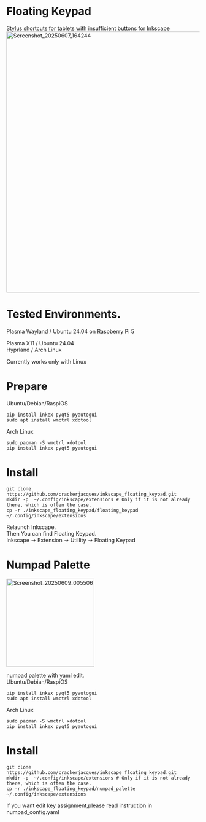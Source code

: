# Floating Keypad
Stylus shortcuts for tablets with insufficient buttons for Inkscape
<img width="680" alt="Screenshot_20250607_164244" src="https://github.com/user-attachments/assets/8c89c9d6-7b41-4753-ae8e-d997a9c854eb" />



# Tested Environments.

Plasma Wayland / Ubuntu 24.04 on Raspberry Pi 5

Plasma X11 / Ubuntu 24.04  
Hyprland / Arch Linux  

Currently works only with Linux

# Prepare

Ubuntu/Debian/RaspiOS
```
pip install inkex pyqt5 pyautogui
sudo apt install wmctrl xdotool
```
Arch Linux
```
sudo pacman -S wmctrl xdotool
pip install inkex pyqt5 pyautogui
```

# Install
```
git clone https://github.com/crackerjacques/inkscape_floating_keypad.git
mkdir -p  ~/.config/inkscape/extensions # Only if it is not already there, which is often the case.
cp -r ./inkscape_floating_keypad/floating_keypad ~/.config/inkscape/extensions
```

Relaunch Inkscape.  
Then You can find Floating Keypad.  
Inkscape -> Extension -> Utillity -> Floating Keypad


# Numpad Palette

<img width="229" alt="Screenshot_20250609_005506" src="https://github.com/user-attachments/assets/80309179-e307-45f7-888d-aa056e2aa90d" />

numpad palette with yaml edit.  
Ubuntu/Debian/RaspiOS
```
pip install inkex pyqt5 pyautogui
sudo apt install wmctrl xdotool
```
Arch Linux
```
sudo pacman -S wmctrl xdotool
pip install inkex pyqt5 pyautogui
```


# Install
```
git clone https://github.com/crackerjacques/inkscape_floating_keypad.git
mkdir -p  ~/.config/inkscape/extensions # Only if it is not already there, which is often the case.
cp -r ./inkscape_floating_keypad/numpad_palette ~/.config/inkscape/extensions
```

If you want edit key assignment,please read instruction in numpad_config.yaml
